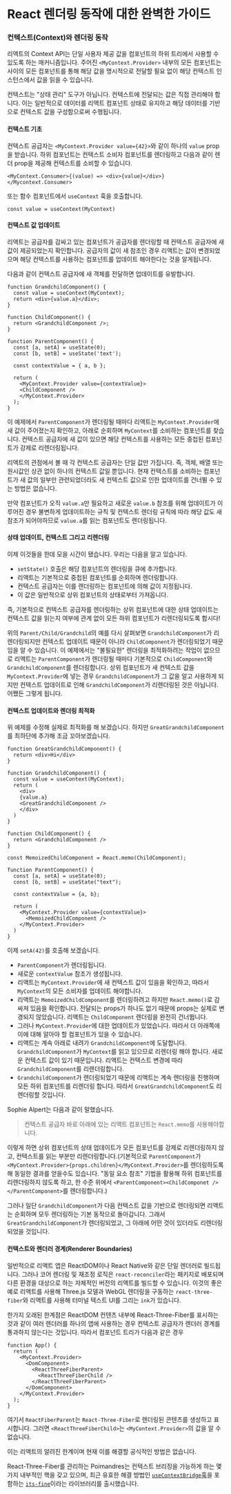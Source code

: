 # React 렌더링 동작에 대한 완벽한 가이드

### 컨텍스트(Context)와 렌더링 동작

리액트의 Context API는 단일 사용자 제공 값을 컴포넌트의 하위 트리에서 사용할 수 있도록 하는 매커니즘입니다. 주어진 `<MyContext.Provider>` 내부의 모든 컴포넌트는 사이의 모든 컴포넌트를 통해 해당 값을 명시적으로 전달할 필요 없이 해당 컨텍스트 인스턴스에서 값을 읽을 수 있습니다.

컨텍스트는 "상태 관리" 도구가 아닙니다. 컨텍스트에 전달되는 값은 직접 관리해야 합니다. 이는 일반적으로 데이터를 리액트 컴포넌트 상태로 유지하고 해당 데이터를 기반으로 컨텍스트 값을 구성함으로써 수행됩니다.

#### 컨텍스트 기초

컨텍스트 공급자는 `<MyContext.Provider value={42}>`와 같이 하나의 `value` prop을 받습니다.    하위 컴포넌트는 컨텍스트 소비자 컴포넌트를 렌더링하고 다음과 같이 렌더 prop을 제공해 컨텍스트를 소비할 수 있습니다.

`<MyContext.Consumer>{(value) => <div>{value}</div>}</Mycontext.Consumer>`

또는 함수 컴포넌트에서 `useContext` 훅을 호출합니다.

`const value = useContext(MyContext)`

#### 컨텍스트 값 업데이트

리액트는 공급자를 감싸고 있는 컴포넌트가 공급자를 렌더링할 때 컨텍스트 공급자에 새 값이 제공되었는지 확인합니다. 공급자의 값이 새 참조인 경우 리액트는 값이 변경되었으며 해당 컨텍스트를 사용하는 컴포넌트를 업데이트 해야한다는 것을 알게됩니다.

다음과 같이 컨텍스트 공급자에 새 객체를 전달하면 업데이트를 유발합니다.

```react
function GrandchildComponent() {
  const value = useContext(MyContext);
  return <div>{value.a}</div>;
}

function ChildComponent() {
  return <GrandchildComponent />;
}

function ParentComponent() {
  const [a, setA] = useState(0);
  const [b, setB] = useState('text');

  const contextValue = { a, b };

  return (
    <MyContext.Provider value={contextValue}>
    <ChildComponent />
    </MyContext.Provider>
  );
}
```

이 예제에서 `ParentComponent`가 렌더링될 때마다 리액트는 `MyContext.Provider`에 새 값이  	    주어졌는지 확인하고, 아래로 순회하며 `MyContext`를 소비하는 컴포넌트를 찾습니다. 컨텍스트 공급자에 새 값이 있으면 해당 컨텍스트를 사용하는 모든 중첩된 컴포넌트가 강제로 리렌더링됩니다.

리액트의 관점에서 볼 때 각 컨텍스트 공급자는 단일 값만 가집니다. 즉, 객체, 배열 또는 원시값인 상관 없이 하나의 컨텍스트 값일 뿐입니다. 현재 컨텍스트를 소비하는 컴포넌트가 새 값의 일부만 관련되었더라도 새 컨텍스트 값으로 인한 업데이트를 건너뛸 수 있는 방법은 없습니다.

만약 컴포넌트가 오직 `value.a`만 필요하고 새로운 `value.b` 참조를 위해 업데이트가 이루어진 경우 불변하게 업데이트하는 규칙 및 컨텍스트 렌더링 규칙에 따라 해당 값도 새 참조가 되어야하므로 `value.a`를 읽는 컴포넌트도 렌더링됩니다.

#### 상태 업데이트, 컨텍스트 그리고 리렌더링

이제 이것들을 한데 모을 시간이 됐습니다. 우리는 다음을 알고 있습니다.

- `setState()` 호출은 해당 컴포넌트의 렌더링을 큐에 추가합니다.
- 리액트는 기본적으로 중첩된 컴포넌트를 순회하며 렌더링합니다.
- 컨텍스트 공급자는 이를 렌더링하는 컴포넌트에 의해 값이 지정됩니다.
- 이 값은 일반적으로 상위 컴포넌트의 상태로부터 가져옵니다.

즉, 기본적으로 컨텍스트 공급자를 렌더링하는 상위 컴포넌트에 대한 상태 업데이트는 컨텍스트 값을 읽는지 여부에 관계 없이 모든 하위 컴포넌트가 리렌더링되도록 합시다!

위의 `Parent/Child/Grandchild`의 예를 다시 살펴보면 `GrandchildComponent`가 리렌더링되지만 컨텍스트 업데이트 때문이 아니라 `ChildComponent`가 렌더링되었기 때문임을 알 수 있습니다.      이 예제에서는 "불필요한" 렌더링을 최적화하려는 작업이 없으므로 리액트는 `ParentComponent`가 렌더링될 때마다 기본적으로 `ChildComponent`와 `GrandchildComponent`를 렌더링합니다. 상위 컴포넌트가 새 컨텍스트 값을 `MyContext.Provider`에 넣는 경우 `GrandchildComponent`가 그 값을 알고 사용하게 되지만 컨텍스트 업데이트로 인해 `GrandchildComponent`가 리렌더링된 것은 아닙니다. 어쨌든 그렇게 됩니다.

#### 컨텍스트 업데이트와 렌더링 최적화

위 예제를 수정해 실제로 최적화를 해 보겠습니다. 하지만 `GreatGrandchildComponent`를 최하단에 추가해 조금 꼬아보겠습니다.

```react
function GreatGrandchildComponent() {
  return <div>Hi</div>
}

function GrandchildComponent() {
  const value = useContext(MyContext);
  return (
    <div>
    {value.a}
    <GreatGrandchildComponent />
    </div>
  )
}

function ChildComponent() {
  return <GrandchildComponent />
}

const MemoizedChildComponent = React.memo(ChildComponent);

function ParentComponent() {
  const [a, setA] = useState(0);
  const [b, setB] = useState("text");

  const contextValue = {a, b};

  return (
    <MyContext.Provider value={contextValue}>
      <MemoizedChildComponent />
    </MyContext.Provider>
  )
}
```

이제 `setA(42)`를 호출해 보겠습니다.

- `ParentComponent`가 렌더링됩니다.
- 새로운 `contextValue` 참조가 생성됩니다.
- 리액트는 `MyContext.Provider`에 새 컨텍스트 값이 있음을 확인하고, 따라서 `MyContext`의 모든 소비자를 업데이트 해야합니다.
- 리액트는 `MemoizedChildComponent`를 렌더링하려고 하지만 `React.memo()`로 감싸져 있음을 확인합니다. 전달되는 props가 하나도 없기 때문에 props는 실제로 변경되지 않았습니다.             리액트는 `ChildComponent` 렌더링을 완전히 건너뜁니다.
- 그러나 `MyContext.Provider`에  대한 업데이트가 있었습니다. 따라서 더 아래쪽에 이에 대해 알아야 할 컴포넌트가 있을 수 있습니다.
- 리액트는 계속 아래로 내려가 `GrandchildComponent`에 도달합니다. `GrandchildComponent`가 `MyContext`를 읽고 있으므로 리렌더링 해야 합니다. 새로운 컨텍스트 값이 있기 때문입니다. 리액트는 컨텍스트 변경에 따라 `GrandchildComponent`를 리렌더링합니다.
- `GrandchildComponent`가 렌더링되었기 때문에 리액트는 계속 렌더링을 진행하며 모든 하위 컴포넌트를 리렌더링 합니다. 따라서 `GreatGrandchildComponent`도 리렌더링할 것입니다.

Sophie Alpert는 다음과 같이 말했습니다.

> 컨텍스트 공급자 바로 아래에 있는 리액트 컴포넌트는 `React.memo`를 사용해야합니다.

이렇게 하면 상위 컴포넌트의 상태 업데이트가 모든 컴포넌트를 강제로 리렌더링하지 않고, 			    컨텍스트를 읽는 부분만 리렌더링합니다.(기본적으로 `ParentComponent`가 `<MyContext.Provider>{props.children}</MyContext.Provider>`를 렌더링하도록 해 동일한 결과를 얻을수도 있습니다. "동일 요소 참조" 기법을 활용해 하위 컴포넌트를 리렌더링하지 않도록 하고, 한 수준 위에서 `<ParentComponent><ChildComponet /></ParentComponent>`를 렌더링합니다.)

그러나 일단 `GrandchildComponent`가 다음 컨텍스트 값을 기반으로 렌더링되면 리액트는 순회하며 모두 렌더링하는 기본 동작으로 돌아갑니다. 그래서 `GreatGrandchildComponent`가 렌더링되었고, 그 아래에 어떤 것이 있더라도 리렌더링 되었을 것입니다.

#### 컨텍스트와 렌더러 경계(Renderer Boundaries)

일반적으로 리액트 앱은 ReactDOM이나 React Native와 같은 단일 렌더러로 빌드됩니다. 그러나 코어 렌더링 및 재조정 로직은 `react-reconciler`라는 패키지로 배포되며 다른 환경을 대상으로 하는 자체적인 버전의 리액트를 빌드할 수 있습니다. 이것의 좋은 예로 리액트를 사용해 Three.js 모델과 WebGL 렌더링을 구동하는 `react-three-fiber`와 리액트를 사용해 터미널 텍스트 UI를 그리는 `ink`가 있습니다.

한가지 오래된 한계점은 ReactDOM 컨텐츠 내부에 React-Three-Fiber를 표시하는 것과 같이 여러 렌더러를 하나의 앱에 사용하는 경우 컨텍스트 공급자가 렌더러 경계를 통과하지 않는다는 것입니다. 따라서 컴포넌트 트리가 다음과 같은 경우

```react
function App() {
  return (
    <MyContext.Provider>
      <DomComponent>
        <ReactThreeFiberParent>
          <ReactThreeFiberChild />
        </ReactThreeFiberParent>
      </DomComponent>
    </MyContext.Provider>
  );
}
```

여기서 `ReactFiberParent`는 `React-Three-Fiber`로 렌더링된 콘텐츠를 생성하고 표시합니다. 그러면 `<ReactThreeFiberChild>`는 `<MyContext.Provider>`의 값을 알 수 없습니다.

이는 리액트의 알려진 한계이며 현재 이를 해결할 공식적인 방법은 없습니다.

React-Three-Fiber를 관리하는 Poimandres는 컨텍스트 브리징을 가능하게 하는 몇가지 내부적인 핵을 갖고 있으며, 최근 유효한 해결 방법인 [`useContextBridge`훅](https://github.com/pmndrs/its-fine#useContextBridge)을 포함하는 [`its-fine`](https://github.com/pmndrs/its-fine)이라는 라이브러리를 출시했습니다.